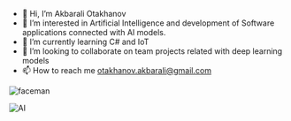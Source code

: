 - 👋 Hi, I’m Akbarali Otakhanov  
- 👀 I’m interested in Artificial Intelligence and development of Software applications connected with AI models.
- 🌱 I’m currently learning C# and IoT 
- 💞️ I’m looking to collaborate on team projects related with deep learning models
- 📫 How to reach me otakhanov.akbarali@gmail.com

<!---
akbarali2019/akbarali2019 is a ✨ special ✨ repository because its `README.md` (this file) appears on your GitHub profile.
You can click the Preview link to take a look at your changes.
--->

![faceman](https://user-images.githubusercontent.com/52565814/198878041-f9362137-b7db-433e-b9d1-ff8ff6903a12.gif)

![AI](https://user-images.githubusercontent.com/52565814/198878097-9c0ef65e-a200-45ff-ba52-38006fb32ed8.gif)
